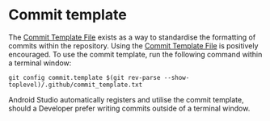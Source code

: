 # Commit template

The [Commit Template File] exists as a way to standardise the formatting of
commits within the repository. Using the [Commit Template File] is positively
encouraged. To use the commit template, run the following command within a
terminal window:

```shell
git config commit.template $(git rev-parse --show-toplevel)/.github/commit_template.txt
```

Android Studio automatically registers and utilise the commit template, should a
Developer prefer writing commits outside of a terminal window.

[Commit Template File]: /.github/commit_template.txt
